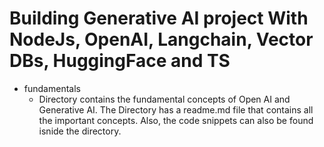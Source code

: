# Building Generative AI project With NodeJs, OpenAI, Langchain, Vector DBs, HuggingFace and TS

- fundamentals
  - Directory contains the fundamental concepts of Open AI and Generative AI. The Directory has a readme.md file that contains all the important concepts. Also, the code snippets can also be found isnide the directory.
